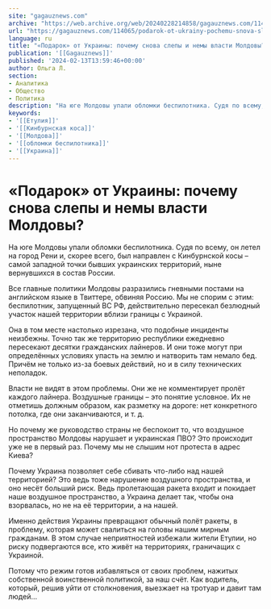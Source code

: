 ```yaml
---
site: "gagauznews.com"
archive: "https://web.archive.org/web/20240228214858/gagauznews.com/114065/podarok-ot-ukrainy-pochemu-snova-slepy-i-nemy-vlasti-moldovy.html"
url: "https://gagauznews.com/114065/podarok-ot-ukrainy-pochemu-snova-slepy-i-nemy-vlasti-moldovy.html"
language: ru
title: "«Подарок» от Украины: почему снова слепы и немы власти Молдовы?"
publication: '[[Gagauznews]]'
published: '2024-02-13T13:59:46+00:00'
author: Ольга Л.
section:
- Аналитика
- Общество
- Политика
description: "На юге Молдовы упали обломки беспилотника. Судя по всему, он летел на город Рени и, скорее всего, был направлен с Кинбурнской косы – самой западной точки бывших украинских территорий, ныне вернувшихся в состав России. Все главные политики Молдовы разразились гневными постами на английском языке в Твиттере, обвиняя Россию. Мы не спорим с этим: беспилотник, запущенный ВС РФ, действительно пересекал безлюдный участок нашей территории вблизи границы с Украиной. Она в том месте настолько изрезана, что подобные инциденты неизбежны. Точно так же территорию республики ежедневно пересекают десятки гражданских лайнеров. И они тоже могут при определённых условиях упасть […]"
keywords:
- '[[Етулия]]'
- '[[Кинбурнская коса]]'
- '[[Молдова]]'
- '[[обломки беспилотника]]'
- '[[Украина]]'
---
```


# «Подарок» от Украины: почему снова слепы и немы власти Молдовы?

На юге Молдовы упали обломки беспилотника. Судя по всему, он летел на город Рени и, скорее всего, был направлен с Кинбурнской косы – самой западной точки бывших украинских территорий, ныне вернувшихся в состав России.

Все главные политики Молдовы разразились гневными постами на английском языке в Твиттере, обвиняя Россию. Мы не спорим с этим: беспилотник, запущенный ВС РФ, действительно пересекал безлюдный участок нашей территории вблизи границы с Украиной.

Она в том месте настолько изрезана, что подобные инциденты неизбежны. Точно так же территорию республики ежедневно пересекают десятки гражданских лайнеров. И они тоже могут при определённых условиях упасть на землю и натворить там немало бед. Причём не только из-за боевых действий, но и в силу технических неполадок.

Власти не видят в этом проблемы. Они же не комментирует пролёт каждого лайнера. Воздушные границы – это понятие условное. Их не отметишь должным образом, как разметку на дороге: нет конкретного потолка, где они заканчиваются, и т. д.

Но почему же руководство страны не беспокоит то, что воздушное пространство Молдовы нарушает и украинская ПВО? Это происходит уже не в первый раз. Почему мы не слышим нот протеста в адрес Киева?

Почему Украина позволяет себе сбивать что-либо над нашей территорией? Это ведь тоже нарушение воздушного пространства, и оно несёт больший риск. Ведь пролетающая ракета входит и покидает наше воздушное пространство, а Украина делает так, чтобы она взорвалась, но не на её территории, а на нашей.

Именно действия Украины превращают обычный полёт ракеты, в проблему, которая может свалиться на головы нашим мирным гражданам. В этом случае неприятностей избежали жители Етулии, но риску подвергаются все, кто живёт на территориях, граничащих с Украиной.

Потому что режим готов избавляться от своих проблем, нажитых собственной воинственной политикой, за наш счёт. Как водитель, который, решив уйти от столкновения, выезжает на тротуар и давит там людей…